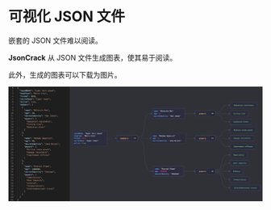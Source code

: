 # 可视化 JSON 文件


嵌套的 JSON 文件难以阅读。

**JsonCrack** 从 JSON 文件生成图表，使其易于阅读。

此外，生成的图表可以下载为图片。

<p> <img src="../images/json-cracker.jpeg" /> </p>